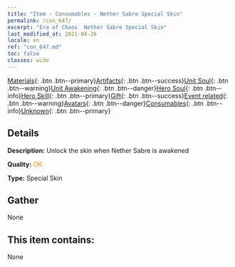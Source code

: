 ```yaml
---
title: "Item - Consumables - Nether Sabre Special Skin"
permalink: /con_647/
excerpt: "Era of Chaos  Nether Sabre Special Skin"
last_modified_at: 2021-04-26
locale: en
ref: "con_647.md"
toc: false
classes: wide
---
```

 [Materials](/Items/){: .btn .btn--primary}[Artifacts](/Items/Artifacts/){: .btn .btn--success}[Unit Soul](/Items/UnitSoul/){: .btn .btn--warning}[Unit Awakening](/Items/UnitAwakening/){: .btn .btn--danger}[Hero Soul](/Items/HeroSoul/){: .btn .btn--info}[Hero Skill](/Items/HeroSkill/){: .btn .btn--primary}[Gift](/Items/Gift/){: .btn .btn--success}[Event related](/Items/Events/){: .btn .btn--warning}[Avatars](/Items/Avatars/){: .btn .btn--danger}[Consumables](/Items/Consumables/){: .btn .btn--info}[Unknown](/Items/Unknown/){: .btn .btn--primary}

## Details
 **Description:** Unlock the skin when Nether Sabre is awakened

 **Quality:** <span style="color: #FF8C00">OK</span>

 **Type:** Special Skin

## Gather

  None

## This item contains:

  None

